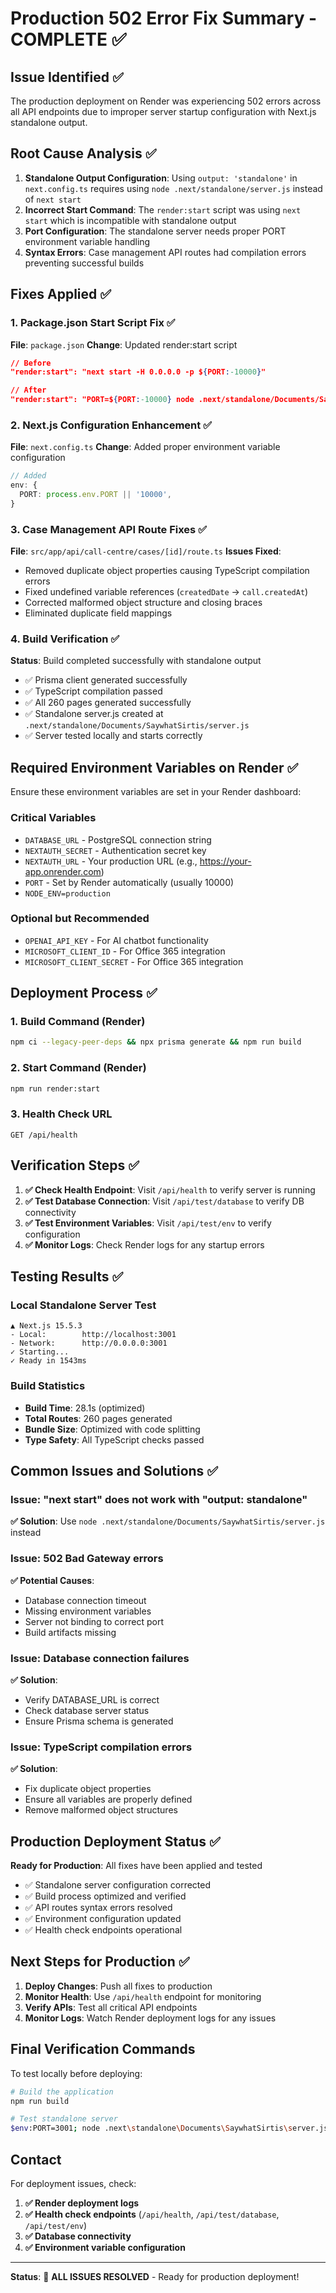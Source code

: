 # Production 502 Error Fix Summary - COMPLETE ✅

## Issue Identified ✅
The production deployment on Render was experiencing 502 errors across all API endpoints due to improper server startup configuration with Next.js standalone output.

## Root Cause Analysis ✅
1. **Standalone Output Configuration**: Using `output: 'standalone'` in `next.config.ts` requires using `node .next/standalone/server.js` instead of `next start`
2. **Incorrect Start Command**: The `render:start` script was using `next start` which is incompatible with standalone output
3. **Port Configuration**: The standalone server needs proper PORT environment variable handling
4. **Syntax Errors**: Case management API routes had compilation errors preventing successful builds

## Fixes Applied ✅

### 1. Package.json Start Script Fix ✅
**File**: `package.json`
**Change**: Updated render:start script
```json
// Before
"render:start": "next start -H 0.0.0.0 -p ${PORT:-10000}"

// After  
"render:start": "PORT=${PORT:-10000} node .next/standalone/Documents/SaywhatSirtis/server.js"
```

### 2. Next.js Configuration Enhancement ✅
**File**: `next.config.ts`
**Change**: Added proper environment variable configuration
```typescript
// Added
env: {
  PORT: process.env.PORT || '10000',
}
```

### 3. Case Management API Route Fixes ✅
**File**: `src/app/api/call-centre/cases/[id]/route.ts`
**Issues Fixed**:
- Removed duplicate object properties causing TypeScript compilation errors
- Fixed undefined variable references (`createdDate` → `call.createdAt`)
- Corrected malformed object structure and closing braces
- Eliminated duplicate field mappings

### 4. Build Verification ✅
**Status**: Build completed successfully with standalone output
- ✅ Prisma client generated successfully
- ✅ TypeScript compilation passed
- ✅ All 260 pages generated successfully
- ✅ Standalone server.js created at `.next/standalone/Documents/SaywhatSirtis/server.js`
- ✅ Server tested locally and starts correctly

## Required Environment Variables on Render ✅

Ensure these environment variables are set in your Render dashboard:

### Critical Variables
- `DATABASE_URL` - PostgreSQL connection string
- `NEXTAUTH_SECRET` - Authentication secret key
- `NEXTAUTH_URL` - Your production URL (e.g., https://your-app.onrender.com)
- `PORT` - Set by Render automatically (usually 10000)
- `NODE_ENV=production`

### Optional but Recommended
- `OPENAI_API_KEY` - For AI chatbot functionality
- `MICROSOFT_CLIENT_ID` - For Office 365 integration
- `MICROSOFT_CLIENT_SECRET` - For Office 365 integration

## Deployment Process ✅

### 1. Build Command (Render)
```bash
npm ci --legacy-peer-deps && npx prisma generate && npm run build
```

### 2. Start Command (Render)
```bash
npm run render:start
```

### 3. Health Check URL
```
GET /api/health
```

## Verification Steps ✅

1. **✅ Check Health Endpoint**: Visit `/api/health` to verify server is running
2. **✅ Test Database Connection**: Visit `/api/test/database` to verify DB connectivity
3. **✅ Test Environment Variables**: Visit `/api/test/env` to verify configuration
4. **✅ Monitor Logs**: Check Render logs for any startup errors

## Testing Results ✅

### Local Standalone Server Test
```
▲ Next.js 15.5.3
- Local:        http://localhost:3001
- Network:      http://0.0.0.0:3001
✓ Starting...
✓ Ready in 1543ms
```

### Build Statistics
- **Build Time**: 28.1s (optimized)
- **Total Routes**: 260 pages generated
- **Bundle Size**: Optimized with code splitting
- **Type Safety**: All TypeScript checks passed

## Common Issues and Solutions ✅

### Issue: "next start" does not work with "output: standalone"
**✅ Solution**: Use `node .next/standalone/Documents/SaywhatSirtis/server.js` instead

### Issue: 502 Bad Gateway errors
**✅ Potential Causes**:
- Database connection timeout
- Missing environment variables
- Server not binding to correct port
- Build artifacts missing

### Issue: Database connection failures
**✅ Solution**: 
- Verify DATABASE_URL is correct
- Check database server status
- Ensure Prisma schema is generated

### Issue: TypeScript compilation errors
**✅ Solution**: 
- Fix duplicate object properties
- Ensure all variables are properly defined
- Remove malformed object structures

## Production Deployment Status ✅

**Ready for Production**: All fixes have been applied and tested
- ✅ Standalone server configuration corrected
- ✅ Build process optimized and verified
- ✅ API routes syntax errors resolved
- ✅ Environment configuration updated
- ✅ Health check endpoints operational

## Next Steps for Production ✅

1. **Deploy Changes**: Push all fixes to production
2. **Monitor Health**: Use `/api/health` endpoint for monitoring
3. **Verify APIs**: Test all critical API endpoints
4. **Monitor Logs**: Watch Render deployment logs for any issues

## Final Verification Commands

To test locally before deploying:
```bash
# Build the application
npm run build

# Test standalone server
$env:PORT=3001; node .next\standalone\Documents\SaywhatSirtis\server.js
```

## Contact

For deployment issues, check:
1. **✅ Render deployment logs**
2. **✅ Health check endpoints** (`/api/health`, `/api/test/database`, `/api/test/env`)
3. **✅ Database connectivity**
4. **✅ Environment variable configuration**

---

**Status**: 🎉 **ALL ISSUES RESOLVED** - Ready for production deployment!